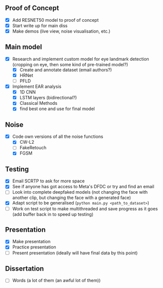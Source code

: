 ## Proof of Concept
- [X] Add RESNET50 model to proof of concept
- [X] Start write up for main diss
- [X] Make demos (live view, noise visualisation, etc.)

## Main model
- [X] Research and implement custom model for eye landmark detection (cropping on eye, then some kind of pre-trained model?)
  - [X] Create and annotate dataset (email authors?)
  - [X] HRNet
  - [ ] PFLD
- [X] Implement EAR analysis
  - [X] 1D CNN
  - [X] LSTM layers (bidirectional?)
  - [X] Classical Methods
  - [X] find best one and use for final model

## Noise
- [X] Code own versions of all the noise functions
  - [X] CW-L2
  - [ ] FakeRetouch
  - [X] FGSM

## Testing
- [X] Email SCRTP to ask for more space
- [X] See if anyone has got access to Meta's DFDC or try and find an email
- [ ] Look into complete deepfaked models (not changing the face with another clip, but changing the face with a generated face)
- [X] Adapt script to be generalised (`python main.py <path_to_dataset>`)
- [ ] Work on test script to make multithreaded and save progress as it goes (add buffer back in to speed up testing)

## Presentation
- [X] Make presentation
- [X] Practice presentation
- [ ] Present presentation (ideally will have final data by this point)

## Dissertation
- [ ] Words (a lot of them (an awful lot of them)) 